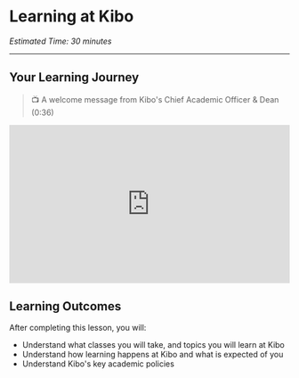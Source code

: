 # Learning at Kibo

*Estimated Time: 30 minutes*

---

## Your Learning Journey

>  📺 A welcome message from Kibo's Chief Academic Officer & Dean (0:36)

<div style="position: relative; padding-bottom: 56.25%; height: 0;">
  <iframe width="560" height="315" src="https://youtu.be/mQGtDAUu-88" title="YouTube video player" frameborder="0" allow="accelerometer; autoplay; clipboard-write; encrypted-media; gyroscope; picture-in-picture; web-share" allowfullscreen style="position: absolute; top: 0; left: 0; width: 100%; height: 100%;"></iframe>
</div>

## Learning Outcomes
After completing this lesson, you will:
- Understand what classes you will take, and topics you will learn at Kibo
- Understand how learning happens at Kibo and what is expected of you
- Understand Kibo's key academic policies 
